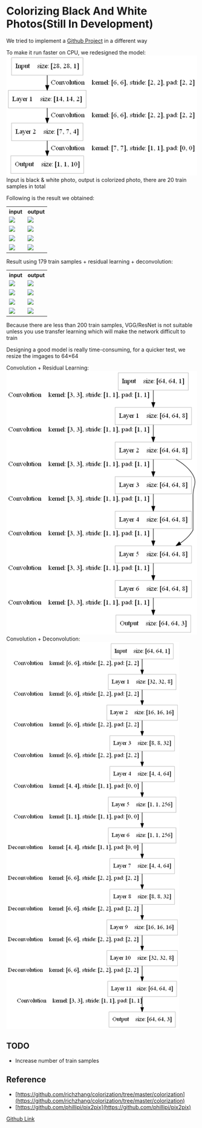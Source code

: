 Colorizing Black And White Photos(Still In Development)
====
We tried to implement a [Github Project](https://github.com/emilwallner/Coloring-greyscale-images-in-Keras) in a different way

To make it run faster on CPU, we redesigned the model:
<br><img src="files/model.png" max-width="500px" /><br>
Input is black & white photo, output is colorized photo, there are 20 train samples in total

Following is the result we obtained:
<table>
<tr><th>input</th><th>output</th></tr>	
<tr><td><img src="files/Predict/group2/chengmei.png" width="256px" /></td>
<td><img src="files/output/chengmei.png" width="256px" /></td></tr>
<tr><td><img src="files/Predict/group2/leifeng.png" width="256px" /></td>
<td><img src="files/output/leifeng.png" width="256px" /></td></tr>
<tr><td><img src="files/Predict/group2/marie_curie.png" width="256px" /></td>
<td><img src="files/output/marie_curie.png" width="256px" /></td></tr>
<tr><td><img src="files/Predict/group2/turing.png" width="256px" /></td>
<td><img src="files/output/turing.png" width="256px" /></td></tr>
</table>

Result using 179 train samples + residual learning + deconvolution:
<table>
<tr><th>input</th><th>output</th></tr>	
<tr><td><img src="files/Predict/64/chengmei.png" width="256px" /></td>
<td><img src="files/output/64/chengmei.png" width="256px" /></td></tr>
<tr><td><img src="files/Predict/64/leifeng.png" width="256px" /></td>
<td><img src="files/output/64/leifeng.png" width="256px" /></td></tr>
<tr><td><img src="files/Predict/64/marie_curie.png" width="256px" /></td>
<td><img src="files/output/64/marie_curie.png" width="256px" /></td></tr>
<tr><td><img src="files/Predict/64/turing.png" width="256px" /></td>
<td><img src="files/output/64/turing.png" width="256px" /></td></tr>
</table>

Because there are less than 200 train samples, VGG/ResNet is not suitable unless you use transfer learning which will make the network difficult to train

Designing a good model is really time-consuming, for a quicker test, we resize the imgages to 64×64

Convolution + Residual Learning:<br>
<img src="files/model-conv-short.png" max-width="500px" /><br>
Convolution + Deconvolution:<br>
<img src="files/model-conv-deconv.png" max-width="500px" />

TODO
----
* Increase number of train samples

Reference
----
* [https://github.com/richzhang/colorization/tree/master/colorization](https://github.com/richzhang/colorization/tree/master/colorization)
* [https://github.com/phillipi/pix2pix](https://github.com/phillipi/pix2pix)

[Github Link](https://github.com/microic/niy/tree/master/examples/colorizing_photos)